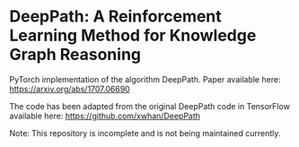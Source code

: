 # DeepPath: A Reinforcement Learning Method for Knowledge Graph Reasoning

PyTorch implementation of the algorithm DeepPath. Paper available here: https://arxiv.org/abs/1707.06690

The code has been adapted from the original DeepPath code in TensorFlow available here: https://github.com/xwhan/DeepPath

Note: This repository is incomplete and is not being maintained currently.
